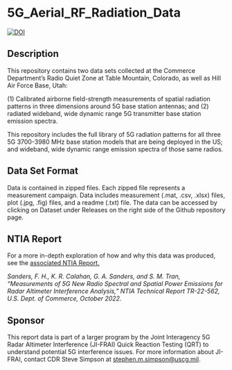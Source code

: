 # 5G_Aerial_RF_Radiation_Data
[![DOI](https://zenodo.org/badge/540043368.svg)](https://zenodo.org/badge/latestdoi/540043368)

## Description

This repository contains two data sets collected at the Commerce Department’s Radio Quiet Zone at Table Mountain, Colorado, as well as Hill Air Force Base, Utah: 

(1) Calibrated airborne field-strength measurements of spatial radiation patterns in three dimensions around 5G base station antennas; and 
(2) radiated wideband, wide dynamic range 5G transmitter base station emission spectra. 

This repository includes the full library of 5G radiation patterns for all three 5G 3700-3980 MHz base station models that are being deployed in the US; and wideband, wide dynamic range emission spectra of those same radios.

## Data Set Format

Data is contained in zipped files. Each zipped file represents a measurement campaign. Data includes measurement (.mat, .csv, .xlsx) files, plot (.jpg, .fig) files, and a readme (.txt) file. The data can be accessed by clicking on Dataset under Releases on the right side of the Github repository page.

## NTIA Report

For a more in-depth exploration of how and why this data was produced, see the [associated NTIA Report.](https://its.ntia.gov/publications/3289.aspx)

_Sanders, F. H., K. R. Calahan, G. A. Sanders, and S. M. Tran, “Measurements of 5G New Radio Spectral and Spatial Power Emissions for Radar Altimeter Interference Analysis,” NTIA Technical Report TR-22-562, U.S. Dept. of Commerce, October 2022._

## Sponsor

This report data is part of a larger program by the Joint Interagency 5G Radar Altimeter Interference (JI-FRAI) Quick Reaction Testing (QRT) to understand potential 5G interference issues. For more information about JI-FRAI, contact CDR Steve Simpson at stephen.m.simpson@uscg.mil.
